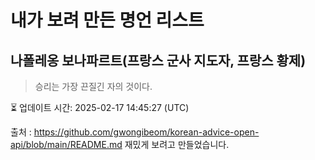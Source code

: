 # 내가 보려 만든 명언 리스트

##  나폴레옹 보나파르트(프랑스 군사 지도자, 프랑스 황제)
> 승리는 가장 끈질긴 자의 것이다.


⏳ 업데이트 시간: 2025-02-17 14:45:27 (UTC)

출처 : https://github.com/gwongibeom/korean-advice-open-api/blob/main/README.md
재밌게 보려고 만들었습니다.

